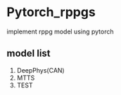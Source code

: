 # Pytorch_rppgs
implement rppg model  using pytorch
## model list
1. DeepPhys(CAN)
2. MTTS
3. TEST 

